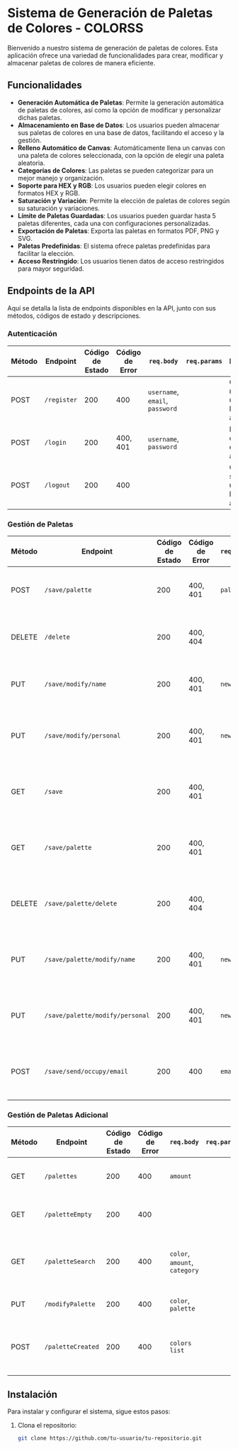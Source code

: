 # Sistema de Generación de Paletas de Colores - COLORSS

Bienvenido a nuestro sistema de generación de paletas de colores. Esta aplicación ofrece una variedad de funcionalidades para crear, modificar y almacenar paletas de colores de manera eficiente.

## Funcionalidades

- **Generación Automática de Paletas**: Permite la generación automática de paletas de colores, así como la opción de modificar y personalizar dichas paletas.
- **Almacenamiento en Base de Datos**: Los usuarios pueden almacenar sus paletas de colores en una base de datos, facilitando el acceso y la gestión.
- **Relleno Automático de Canvas**: Automáticamente llena un canvas con una paleta de colores seleccionada, con la opción de elegir una paleta aleatoria.
- **Categorías de Colores**: Las paletas se pueden categorizar para un mejor manejo y organización.
- **Soporte para HEX y RGB**: Los usuarios pueden elegir colores en formatos HEX y RGB.
- **Saturación y Variación**: Permite la elección de paletas de colores según su saturación y variaciones.
- **Límite de Paletas Guardadas**: Los usuarios pueden guardar hasta 5 paletas diferentes, cada una con configuraciones personalizadas.
- **Exportación de Paletas**: Exporta las paletas en formatos PDF, PNG y SVG.
- **Paletas Predefinidas**: El sistema ofrece paletas predefinidas para facilitar la elección.
- **Acceso Restringido**: Los usuarios tienen datos de acceso restringidos para mayor seguridad.

## Endpoints de la API

Aquí se detalla la lista de endpoints disponibles en la API, junto con sus métodos, códigos de estado y descripciones.

### Autenticación

| Método | Endpoint     | Código de Estado | Código de Error | `req.body`               | `req.params` | Descripción                                                      |
|--------|--------------|------------------|-----------------|--------------------------|--------------|------------------------------------------------------------------|
| POST   | `/register`  | 200              | 400             | `username`, `email`, `password` |              | Crea un nuevo usuario en la aplicación                           |
| POST   | `/login`     | 200              | 400, 401        | `username`, `password`   |              | Inicia sesión del usuario en la aplicación                       |
| POST   | `/logout`    | 200              | 400             |                          |              | Cierra sesión del usuario en la aplicación                       |

### Gestión de Paletas

| Método | Endpoint                       | Código de Estado | Código de Error | `req.body`       | `req.params` | Descripción                                                            |
|--------|--------------------------------|------------------|-----------------|------------------|--------------|------------------------------------------------------------------------|
| POST   | `/save/palette`                | 200              | 400, 401        | `palette`        | `user`       | Guarda una paleta de colores en la base de datos del usuario           |
| DELETE | `/delete`                      | 200              | 400, 404        |                  | `user`       | Elimina una paleta de colores de la base de datos del usuario          |
| PUT    | `/save/modify/name`            | 200              | 400, 401        | `new name`       | `user`       | Modifica el nombre de una paleta de colores en la base de datos        |
| PUT    | `/save/modify/personal`        | 200              | 400, 401        | `new name`       | `user`       | Modifica detalles personalizados de una paleta en la base de datos     |
| GET    | `/save`                        | 200              | 400, 401        |                  | `user`       | Obtiene todas las paletas de colores guardadas en la base de datos     |
| GET    | `/save/palette`                | 200              | 400, 401        |                  | `user`       | Obtiene una paleta de colores específica guardada en la base de datos  |
| DELETE | `/save/palette/delete`         | 200              | 400, 404        |                  | `user`       | Elimina una paleta de colores específica guardada en la base de datos  |
| PUT    | `/save/palette/modify/name`    | 200              | 400, 401        | `new name`       | `user`       | Modifica el nombre de una paleta específica guardada en la base de datos |
| PUT    | `/save/palette/modify/personal`| 200              | 400, 401        | `new name`       | `user`       | Modifica detalles personalizados de una paleta guardada en la base de datos |
| POST   | `/save/send/occupy/email`      | 200              | 400             | `email`          | `user`       | Envía una paleta de colores guardada por correo electrónico            |

### Gestión de Paletas Adicional

| Método | Endpoint        | Código de Estado | Código de Error | `req.body`          | `req.params` | Descripción                                                         |
|--------|-----------------|------------------|-----------------|---------------------|--------------|---------------------------------------------------------------------|
| GET    | `/palettes`     | 200              | 400             | `amount`            |              | Obtiene paletas de colores aleatorias                               |
| GET    | `/paletteEmpty` | 200              | 400             |                     |              | Obtiene una paleta de colores vacía                                 |
| GET    | `/paletteSearch`| 200              | 400             | `color`, `amount`, `category` |    | Realiza una búsqueda de paletas de colores por categoría           |
| PUT    | `/modifyPalette`| 200              | 400             | `color`, `palette`  |              | Modifica una paleta de colores                                      |
| POST   | `/paletteCreated`| 200             | 400             | `colors list`       |              | Crea una paleta de colores a partir de una lista de colores         |

## Instalación

Para instalar y configurar el sistema, sigue estos pasos:

1. Clona el repositorio:
   ```bash
   git clone https://github.com/tu-usuario/tu-repositorio.git
